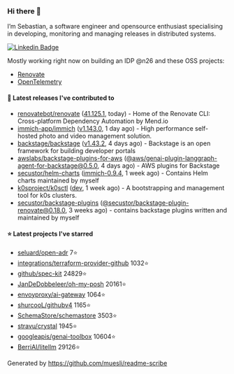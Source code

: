 ### Hi there 👋

I’m Sebastian, a software engineer and opensource enthusiast specialising in developing, monitoring and managing releases in distributed systems.    

[![Linkedin Badge](https://img.shields.io/badge/-LinkedIn-blue?style=flat&logo=Linkedin&logoColor=white&link=https://www.linkedin.com/in/sebastian-poxhofer/)](https://www.linkedin.com/in/sebastian-poxhofer/)

Mostly working right now on building an IDP @n26 and these OSS projects:
- [Renovate](https://github.com/renovatebot/renovate)
- [OpenTelemetry](https://github.com/open-telemetry)



#### 🚀 Latest releases I've contributed to

- [renovatebot/renovate](https://github.com/renovatebot/renovate) ([41.125.1](https://github.com/renovatebot/renovate/releases/tag/41.125.1), today) - Home of the Renovate CLI: Cross-platform Dependency Automation by Mend.io
- [immich-app/immich](https://github.com/immich-app/immich) ([v1.143.0](https://github.com/immich-app/immich/releases/tag/v1.143.0), 1 day ago) - High performance self-hosted photo and video management solution.
- [backstage/backstage](https://github.com/backstage/backstage) ([v1.43.2](https://github.com/backstage/backstage/releases/tag/v1.43.2), 4 days ago) - Backstage is an open framework for building developer portals
- [awslabs/backstage-plugins-for-aws](https://github.com/awslabs/backstage-plugins-for-aws) ([@aws/genai-plugin-langgraph-agent-for-backstage@0.5.0](https://github.com/awslabs/backstage-plugins-for-aws/releases/tag/%40aws/genai-plugin-langgraph-agent-for-backstage%400.5.0), 4 days ago) - AWS plugins for Backstage
- [secustor/helm-charts](https://github.com/secustor/helm-charts) ([immich-0.9.4](https://github.com/secustor/helm-charts/releases/tag/immich-0.9.4), 1 week ago) - Contains Helm charts maintained by myself
- [k0sproject/k0sctl](https://github.com/k0sproject/k0sctl) ([dev](https://github.com/k0sproject/k0sctl/releases/tag/dev), 1 week ago) - A bootstrapping and management tool for k0s clusters.
- [secustor/backstage-plugins](https://github.com/secustor/backstage-plugins) ([@secustor/backstage-plugin-renovate@0.18.0](https://github.com/secustor/backstage-plugins/releases/tag/%40secustor/backstage-plugin-renovate%400.18.0), 3 weeks ago) - contains backstage plugins written and maintained by myself

#### ⭐ Latest projects I've starred

- [seluard/open-adr](https://github.com/seluard/open-adr) 7⭐
- [integrations/terraform-provider-github](https://github.com/integrations/terraform-provider-github) 1032⭐
- [github/spec-kit](https://github.com/github/spec-kit) 24829⭐
- [JanDeDobbeleer/oh-my-posh](https://github.com/JanDeDobbeleer/oh-my-posh) 20161⭐
- [envoyproxy/ai-gateway](https://github.com/envoyproxy/ai-gateway) 1064⭐
- [shurcooL/githubv4](https://github.com/shurcooL/githubv4) 1165⭐
- [SchemaStore/schemastore](https://github.com/SchemaStore/schemastore) 3503⭐
- [stravu/crystal](https://github.com/stravu/crystal) 1945⭐
- [googleapis/genai-toolbox](https://github.com/googleapis/genai-toolbox) 10604⭐
- [BerriAI/litellm](https://github.com/BerriAI/litellm) 29126⭐



Generated by https://github.com/muesli/readme-scribe
